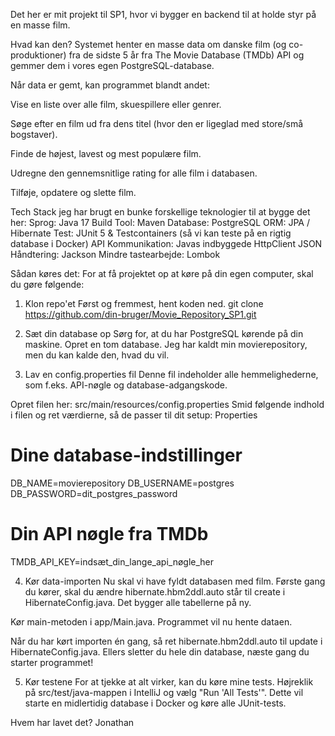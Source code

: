 Det her er mit projekt til SP1, hvor vi bygger en backend til at holde styr på en masse film.

Hvad kan den? 
Systemet henter en masse data om danske film (og co-produktioner) fra de sidste 5 år fra The Movie Database (TMDb) API og gemmer dem i vores egen PostgreSQL-database.

Når data er gemt, kan programmet blandt andet:

Vise en liste over alle film, skuespillere eller genrer.

Søge efter en film ud fra dens titel (hvor den er ligeglad med store/små bogstaver).

Finde de højest, lavest og mest populære film.

Udregne den gennemsnitlige rating for alle film i databasen.

Tilføje, opdatere og slette film.

Tech Stack 
jeg har brugt en bunke forskellige teknologier til at bygge det her:
Sprog: Java 17
Build Tool: Maven
Database: PostgreSQL
ORM: JPA / Hibernate
Test: JUnit 5 & Testcontainers (så vi kan teste på en rigtig database i Docker)
API Kommunikation: Javas indbyggede HttpClient
JSON Håndtering: Jackson
Mindre tastearbejde: Lombok

Sådan køres det:
For at få projektet op at køre på din egen computer, skal du gøre følgende:

1. Klon repo'et
Først og fremmest, hent koden ned.
git clone https://github.com/din-bruger/Movie_Repository_SP1.git

3. Sæt din database op
Sørg for, at du har PostgreSQL kørende på din maskine. Opret en tom database. Jeg har kaldt min movierepository, men du kan kalde den, hvad du vil.

4. Lav en config.properties fil
Denne fil indeholder alle hemmelighederne, som f.eks. API-nøgle og database-adgangskode.

Opret filen her: src/main/resources/config.properties
Smid følgende indhold i filen og ret værdierne, så de passer til dit setup:
Properties

# Dine database-indstillinger
DB_NAME=movierepository
DB_USERNAME=postgres
DB_PASSWORD=dit_postgres_password

# Din API nøgle fra TMDb
TMDB_API_KEY=indsæt_din_lange_api_nøgle_her

4. Kør data-importen
Nu skal vi have fyldt databasen med film.
Første gang du kører, skal du ændre hibernate.hbm2ddl.auto står til create i HibernateConfig.java. Det bygger alle tabellerne på ny. 

Kør main-metoden i app/Main.java. Programmet vil nu hente dataen. 

Når du har kørt importen én gang, så ret hibernate.hbm2ddl.auto til update i HibernateConfig.java. Ellers sletter du hele din database, næste gang du starter programmet!

5. Kør testene
For at tjekke at alt virker, kan du køre mine tests. Højreklik på src/test/java-mappen i IntelliJ og vælg "Run 'All Tests'". Dette vil starte en midlertidig database i Docker og køre alle JUnit-tests.

Hvem har lavet det?
Jonathan
